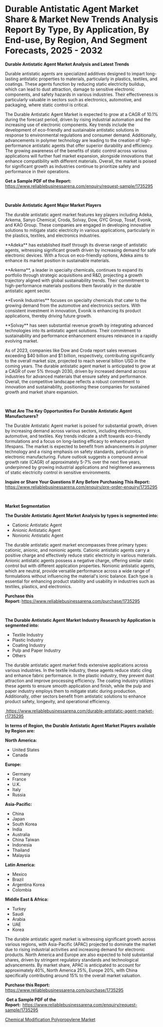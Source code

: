 <p><h1>Durable Antistatic Agent Market Share & Market New Trends Analysis Report By Type, By Application, By End-use, By Region, And Segment Forecasts, 2025 - 2032</h1></p><p><strong>Durable Antistatic Agent Market Analysis and Latest Trends</strong></p>
<p><p>Durable antistatic agents are specialized additives designed to impart long-lasting antistatic properties to materials, particularly in plastics, textiles, and coatings. These agents function by reducing static electricity buildup, which can lead to dust attraction, damage to sensitive electronic components, and safety hazards in various industries. Their effectiveness is particularly valuable in sectors such as electronics, automotive, and packaging, where static control is critical.</p><p>The Durable Antistatic Agent Market is expected to grow at a CAGR of 10.1% during the forecast period, driven by rising industrial automation and the increasing use of electronic components. Key trends include the development of eco-friendly and sustainable antistatic solutions in response to environmental regulations and consumer demand. Additionally, advancements in polymer technology are leading to the creation of high-performance antistatic agents that offer superior durability and efficiency. The growing awareness of the benefits of static control across various applications will further fuel market expansion, alongside innovations that enhance compatibility with different materials. Overall, the market is poised for significant growth as industries continue to prioritize safety and performance in their operations.</p></p>
<p><strong>Get a Sample PDF of the Report:&nbsp;</strong> <a href="https://www.reliablebusinessarena.com/enquiry/request-sample/1735295?utm_campaign=2396&utm_medium=2&utm_source=Github&utm_content=ia&utm_term=25032025&utm_id=durable-antistatic-agent">https://www.reliablebusinessarena.com/enquiry/request-sample/1735295</a></p>
<p>&nbsp;</p>
<p><strong>Durable Antistatic Agent Major Market Players</strong></p>
<p><p>The durable antistatic agent market features key players including Adeka, Arkema, Sanyo Chemical, Croda, Solvay, Dow, GYC Group, Tosaf, Evonik, and KAO Group. These companies are engaged in developing innovative solutions to mitigate static electricity in various applications, particularly in the plastics, textiles, and electronics industries.</p><p>**Adeka** has established itself through its diverse range of antistatic agents, witnessing significant growth driven by increasing demand for safe electronic devices. With a focus on eco-friendly options, Adeka aims to enhance its market position in sustainable materials.</p><p>**Arkema**, a leader in specialty chemicals, continues to expand its portfolio through strategic acquisitions and R&D, projecting a growth trajectory aligned with global sustainability trends. Their commitment to high-performance materials positions them favorably in the durable antistatic agent sector.</p><p>**Evonik Industries** focuses on specialty chemicals that cater to the growing demand from the automotive and electronics sectors. With consistent investment in innovation, Evonik is enhancing its product applications, thereby driving future growth.</p><p>**Solvay** has seen substantial revenue growth by integrating advanced technologies into its antistatic agent solutions. Their commitment to sustainability and performance enhancement ensures relevance in a rapidly evolving market.</p><p>As of 2023, companies like Dow and Croda report sales revenues exceeding $40 billion and $1 billion, respectively, contributing significantly to the overall market size, projected to reach several billion USD in the coming years. The durable antistatic agent market is anticipated to grow at a CAGR of over 5% through 2030, driven by increased demand across industries for advanced materials that ensure safety and performance. Overall, the competitive landscape reflects a robust commitment to innovation and sustainability, positioning these companies for sustained growth and market share expansion.</p></p>
<p>&nbsp;</p>
<p><strong>What Are The Key Opportunities For Durable Antistatic Agent Manufacturers?</strong></p>
<p><p>The Durable Antistatic Agent market is poised for substantial growth, driven by increasing demand across various sectors, including electronics, automotive, and textiles. Key trends indicate a shift towards eco-friendly formulations and a focus on long-lasting efficacy to enhance product lifespans. The market is expected to benefit from advancements in polymer technology and a rising emphasis on safety standards, particularly in electronic manufacturing. Future outlook suggests a compound annual growth rate (CAGR) of approximately 5-7% over the next five years, underpinned by growing industrial applications and heightened awareness of static electricity control in sensitive environments.</p></p>
<p><strong>Inquire or Share Your Questions If Any Before Purchasing This Report:</strong> <a href="https://www.reliablebusinessarena.com/enquiry/pre-order-enquiry/1735295?utm_campaign=2396&utm_medium=2&utm_source=Github&utm_content=ia&utm_term=25032025&utm_id=durable-antistatic-agent">https://www.reliablebusinessarena.com/enquiry/pre-order-enquiry/1735295</a></p>
<p>&nbsp;</p>
<p><strong>Market Segmentation</strong></p>
<p><strong>The Durable Antistatic Agent Market Analysis by types is segmented into:</strong></p>
<p><ul><li>Cationic Antistatic Agent</li><li>Anionic Antistatic Agent</li><li>Nonionic Antistatic Agent</li></ul></p>
<p><p>The durable antistatic agent market encompasses three primary types: cationic, anionic, and nonionic agents. Cationic antistatic agents carry a positive charge and effectively reduce static electricity in various materials. Anionic antistatic agents possess a negative charge, offering similar static control but with different application properties. Nonionic antistatic agents, which are neutral, provide versatile performance across a wide range of formulations without influencing the material's ionic balance. Each type is essential for enhancing product stability and usability in industries such as textiles, plastics, and electronics.</p></p>
<p><strong>Purchase this Report:&nbsp;</strong><a href="https://www.reliablebusinessarena.com/purchase/1735295?utm_campaign=2396&utm_medium=2&utm_source=Github&utm_content=ia&utm_term=25032025&utm_id=durable-antistatic-agent">https://www.reliablebusinessarena.com/purchase/1735295</a></p>
<p>&nbsp;</p>
<p><strong>The Durable Antistatic Agent Market Industry Research by Application is segmented into:</strong></p>
<p><ul><li>Textile Industry</li><li>Plastic Industry</li><li>Coating Industry</li><li>Pulp and Paper Industry</li><li>Others</li></ul></p>
<p><p>The durable antistatic agent market finds extensive applications across various industries. In the textile industry, these agents reduce static cling and enhance fabric performance. In the plastic industry, they prevent dust attraction and improve processing efficiency. The coating industry utilizes these agents to ensure smooth application and finish, while the pulp and paper industry employs them to mitigate static during production. Additionally, other sectors benefit from antistatic solutions to enhance product safety, longevity, and operational efficiency.</p></p>
<p><a href="https://www.reliablebusinessarena.com/durable-antistatic-agent-market-r1735295?utm_campaign=2396&utm_medium=2&utm_source=Github&utm_content=ia&utm_term=25032025&utm_id=durable-antistatic-agent">&nbsp;https://www.reliablebusinessarena.com/durable-antistatic-agent-market-r1735295</a></p>
<p><strong>In terms of Region, the Durable Antistatic Agent Market Players available by Region are:</strong></p>
<p>
    <p> <strong> North America: </strong>
        <ul>
            <li>United States</li>
            <li>Canada</li>
        </ul>
        </p> 
    <p> <strong> Europe: </strong>
        <ul>
            <li>Germany</li>
            <li>France</li>
            <li>U.K.</li>
            <li>Italy</li>
            <li>Russia</li>
        </ul>
        </p> 
    <p> <strong> Asia-Pacific: </strong>
        <ul>
            <li>China</li>
            <li>Japan</li>
            <li>South Korea</li>
            <li>India</li>
            <li>Australia</li>
            <li>China Taiwan</li>
            <li>Indonesia</li>
            <li>Thailand</li>
            <li>Malaysia</li>
        </ul>
        </p> 
    <p> <strong> Latin America: </strong>
        <ul>
            <li>Mexico</li>
            <li>Brazil</li>
            <li>Argentina Korea</li>
            <li>Colombia</li>
        </ul>
        </p> 
    <p> <strong> Middle East & Africa: </strong>
        <ul>
            <li>Turkey</li>
            <li>Saudi</li>
            <li>Arabia</li>
            <li>UAE</li>
            <li>Korea</li>
        </ul>
    </p>
    </p>
<p><p>The durable antistatic agent market is witnessing significant growth across various regions, with Asia-Pacific (APAC) projected to dominate the market due to rising industrial activities and increasing demand for electronic products. North America and Europe are also expected to hold substantial shares, driven by stringent regulatory standards and technological advancements. By market share, APAC is anticipated to account for approximately 40%, North America 25%, Europe 20%, with China specifically contributing around 15% to the overall market valuation.</p></p>
<p><strong>Purchase this Report: </strong><a href="https://www.reliablebusinessarena.com/purchase/1735295?utm_campaign=2396&utm_medium=2&utm_source=Github&utm_content=ia&utm_term=25032025&utm_id=durable-antistatic-agent">https://www.reliablebusinessarena.com/purchase/1735295</a></p>
<p>&nbsp;<strong>Get a Sample PDF of the Report:&nbsp;&nbsp;</strong><a href="https://www.reliablebusinessarena.com/enquiry/request-sample/1735295?utm_campaign=2396&utm_medium=2&utm_source=Github&utm_content=ia&utm_term=25032025&utm_id=durable-antistatic-agent">https://www.reliablebusinessarena.com/enquiry/request-sample/1735295</a></p>
<p><strong></strong></p>
<p><p><a href="https://github.com/ilonaenterline65/Market-Research-Report-List-1/blob/main/chemical-modification-polypropylene-market.md?utm_campaign=2396&utm_medium=2&utm_source=Github&utm_content=ia&utm_term=25032025&utm_id=durable-antistatic-agent">Chemical Modification Polypropylene Market</a></p></p>